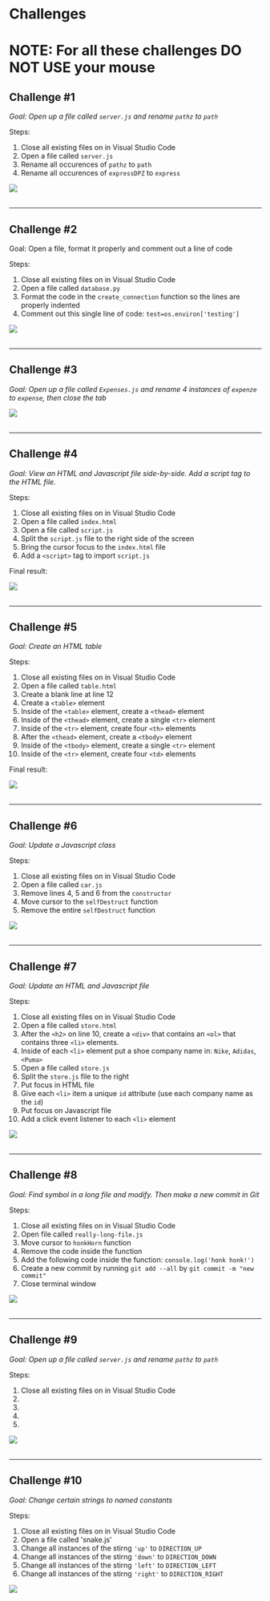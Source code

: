 # Challenges

# NOTE: For all these challenges DO NOT USE your mouse

## Challenge #1
_Goal: Open up a file called `server.js` and rename `pathz` to `path`_

Steps:
 1. Close all existing files on in Visual Studio Code
 2. Open a file called `server.js`
 3. Rename all occurences of `pathz` to `path`
 4. Rename all occurences of `expressDPZ` to `express`

<div style="align-text: center">
  <img src="images/challenge-1.png">
</div>
<br>
<hr>

## Challenge #2
Goal: Open a file, format it properly and comment out a line of code

Steps:
 1. Close all existing files on in Visual Studio Code
 2. Open a file called `database.py`
 3. Format the code in the `create_connection` function so the lines are properly indented
 4. Comment out this single line of code: `test=os.environ['testing']`
<div style="align-text: center">
  <img src="images/challenge-2.png">
</div>
<br>
<hr>

## Challenge #3
_Goal: Open up a file called `Expenses.js` and rename 4 instances of `expenze` to `expense`, then close the tab_

<div style="align-text: center">
  <img src="images/challenge-3.png">
</div>
<br>
<hr>

## Challenge #4
_Goal: View an HTML and Javascript file side-by-side. Add a script tag to the HTML file._
 
Steps:
 1. Close all existing files on in Visual Studio Code 
 1. Open a file called `index.html`
 2. Open a file called `script.js`
 3. Split the `script.js` file to the right side of the screen
 4. Bring the cursor focus to the `index.html` file
 5. Add a `<script>` tag to import `script.js`

Final result:
<div style="align-text: center">
  <img src="images/challenge-4.png">
</div>
<br>
<hr>

## Challenge #5
_Goal: Create an HTML table_

Steps:
 1. Close all existing files on in Visual Studio Code 
 1. Open a file called `table.html`
 2. Create a blank line at line 12
 3. Create a `<table>` element
 4. Inside of the `<table>` element, create a `<thead>` element
 5. Inside of the `<thead>` element, create a single `<tr>` element
 6. Inside of the `<tr>` element, create four `<th>` elements
 7. After the `<thead>` element, create a `<tbody>` element
 8. Inside of the `<tbody>` element, create a single `<tr>` element
 5. Inside of the `<tr>` element, create four `<td>` elements

Final result:
<div style="align-text: center">
  <img src="images/challenge-5.png">
</div>
<br>
<hr>

## Challenge #6 

_Goal: Update a Javascript class_

Steps:
 1. Close all existing files on in Visual Studio Code 
 2. Open a file called `car.js`
 3. Remove lines 4, 5 and 6 from the `constructor`
 4. Move cursor to the `selfDestruct` function
 5. Remove the entire `selfDestruct` function

<div style="align-text: center">
  <img src="images/challenge-6.png">
</div>
<br>
<hr>

## Challenge #7
_Goal: Update an HTML and Javascript file_

Steps:
 1. Close all existing files on in Visual Studio Code 
 2. Open a file called `store.html`
 3. After the `<h2>` on line 10, create a `<div>` that contains an `<ol>` that contains three `<li>` elements.
 4. Inside of each `<li>` element put a shoe company name in: `Nike`, `Adidas`, `<Puma>`
 5. Open a file called `store.js`
 6. Split the `store.js` file to the right
 7. Put focus in HTML file
 8. Give each `<li>` item a unique `id` attribute (use each company name as the `id`)
 9. Put focus on Javascript file
 10. Add a click event listener to each `<li>` element

<div style="align-text: center">
  <img src="images/challenge-7.png">
</div>
<br>
<hr>

## Challenge #8
_Goal: Find symbol in a long file and modify. Then make a new commit in Git_

Steps:
 1. Close all existing files on in Visual Studio Code 
 2. Open file called `really-long-file.js`
 3. Move cursor to `honkHorn` function
 4. Remove the code inside the function
 5. Add the following code inside the function: `console.log('honk honk!')`
 4. Create a new commit by running `git add --all` by `git commit -m "new commit"`
 5. Close terminal window

<div style="align-text: center">
  <img src="images/challenge-8.png">
</div>
<br>
<hr>

## Challenge #9
_Goal: Open up a file called `server.js` and rename `pathz` to `path`_

Steps:
 1. Close all existing files on in Visual Studio Code 
 2.   
 3. 
 4. 
 5. 

<div style="align-text: center">
  <img src="images/challenge-9.png">
</div>
<br>
<hr>

## Challenge #10
_Goal: Change certain strings to named constants_

Steps:
 1. Close all existing files on in Visual Studio Code 
 1. Open a file called 'snake.js'
 2. Change all instances of the stirng `'up'` to `DIRECTION_UP`
 3. Change all instances of the stirng `'down'` to `DIRECTION_DOWN`
 4. Change all instances of the stirng `'left'` to `DIRECTION_LEFT`
 5. Change all instances of the stirng `'right'` to `DIRECTION_RIGHT`

<div style="align-text: center">
  <img src="images/challenge-10.png">
</div>